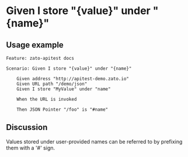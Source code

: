 
Given I store "{value}" under "{name}"
=============================================================================================================

Usage example
-------------

```
Feature: zato-apitest docs

Scenario: Given I store "{value}" under "{name}"

    Given address "http://apitest-demo.zato.io"
    Given URL path "/demo/json"
    Given I store "MyValue" under "name"

    When the URL is invoked

    Then JSON Pointer "/foo" is "#name"
```

Discussion
----------

Values stored under user-provided names can be referred to by prefixing them with a '#' sign.
